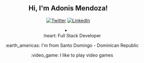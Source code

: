 <h2 align="center"> Hi, I'm Adonis Mendoza!</h2>
<p align="center">
	<a href="https://twitter.com/adonismdza"><img src="https://img.shields.io/twitter/follow/adonismdza?label=Twitter&style=social" alt="Twitter"></a>
	<a href="https://www.linkedin.com/in/adonismendoza"><img src="https://img.shields.io/badge/-adonismendoza-blue?style=flat-square&logo=Linkedin&logoColor=white&link=https://www.linkedin.com/in/adonismendoza/" alt="LinkedIn"></a>
</p>

<div  align="center">
  <li align="center">
    <ul align="center"> :heart: Full Stack Developer</ul>
    <ul>:earth_americas: I'm from Santo Domingo - Dominican Republic</ul>
    <ul>:video_game: I like to play video games</ul>
  </li>
</div>
